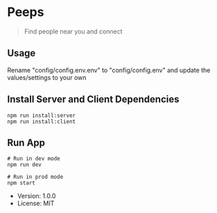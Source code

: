 # Peeps

> Find people near you and connect

## Usage

Rename "config/config.env.env" to "config/config.env" and update the values/settings to your own

## Install Server and Client Dependencies

```
npm run install:server
npm run install:client
```

## Run App

```
# Run in dev mode
npm run dev

# Run in prod mode
npm start
```

- Version: 1.0.0
- License: MIT
